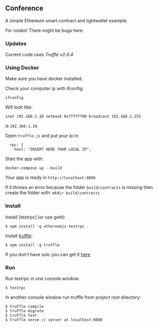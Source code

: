 ## Conference

A simple Ethereum smart contract and lightwallet example.

For noobs! There might be bugs here.

### Updates

Current code uses *Truffle v2.0.4*

### Using Docker

Make sure you have docker installed.

Check your computer ip with ifconfig:

```
ifconfig
```

Will look like:

```
inet 192.168.1.10 netmask 0xffffff00 broadcast 192.168.1.255
```

is `192.168.1.10`.

Open `truffle.js` and put your ip in:

```
  rpc: {
    host: "INSERT HERE YOUR LOCAL IP",
```

Start the app with:

```
docker-compose up --build
```

Your app is ready in `http://localhost:8080`

If it throws an error because the folder `build/contracts` is missing then create the folder with: `mkdir build/contracts`

### Install

Install [testrpc] (or use geth)

```
$ npm install -g ethereumjs-testrpc
```

Install [truffle](https://github.com/consensys/truffle):

```
$ npm install -g truffle
```

If you don't have solc you can get it [here](https://github.com/ethereum/go-ethereum/wiki/Contract-Tutorial#using-an-online-compiler)

### Run

Run testrpc in one console window:

```
$ testrpc
```
In another console window run truffle from project root directory:

```
$ truffle compile
$ truffle migrate
$ truffle test
$ truffle serve // server at localhost:8080
```


